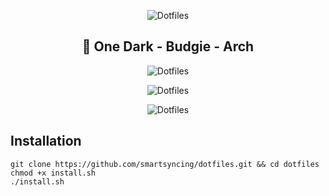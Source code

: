 <p align="center">
  <img src="https://raw.githubusercontent.com/smartersyncing/dotfiles/main/assets/dots.png" alt="Dotfiles"/>
</p>

<h2 align=center>🐧 One Dark - Budgie - Arch</h2>

<p align="center">
  <img src="https://raw.githubusercontent.com/smartsyncing/dotfiles/main/assets/cleasdasdsad.png" alt="Dotfiles"/>
</p>
<p align="center">
  <img src="https://raw.githubusercontent.com/smartsyncing/dotfiles/main/assets/imamamamamamaa.png" alt="Dotfiles"/>
</p>
<p align="center">
  <img src="https://raw.githubusercontent.com/smartsyncing/dotfiles/main/assets/emacs.png" alt="Dotfiles"/>
</p>

## Installation
```
git clone https://github.com/smartsyncing/dotfiles.git && cd dotfiles
chmod +x install.sh
./install.sh
```
